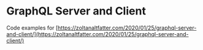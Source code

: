 # GraphQL Server and Client

Code examples for [https://zoltanaltfatter.com/2020/01/25/graphql-server-and-client/](https://zoltanaltfatter.com/2020/01/25/graphql-server-and-client/)